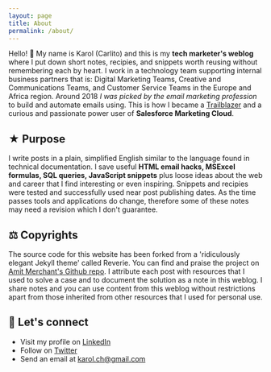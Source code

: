 ```yaml
---
layout: page
title: About
permalink: /about/
---
```


Hello! 👋 My name is Karol (Carlito) and this is my **tech marketer's weblog** where I put down short notes, recipies, and snippets worth reusing without remembering each by heart. I work in a technology team supporting internal business partners that is: Digital Marketing Teams, Creative and Communications Teams, and Customer Service Teams in the Europe and Africa region. Around 2018 *I was picked by the email marketing profession* to build and automate emails using. This is how I became a [Trailblazer](https://trailblazer.me/id/kcholewa) and a curious and passionate power user of **Salesforce Marketing Cloud**.


## ★ Purpose 

I write posts in a plain, simplified English similar to the language found in technical documentation. I save useful **HTML email hacks, MSExcel formulas, SQL queries, JavaScript snippets**  plus loose ideas about the web and career that I find interesting or even inspiring. Snippets and recipies were tested and successfully used near post publishing dates. As the time passes tools and applications do change, therefore some of these notes may need a revision which I don't guarantee.

<!--
## 🔨 Toolset

### Blog Posts

- Visual Studio Code (Markdown + Terminal)
- GitHub project/pages
- Windows OS

### Technical Marketer Work
- Windows OS
- Content Builder
- Automation Studio
- Query Studio
- Journey Builder
- Cloud Pages (for testing and running scripts)
- AMPScript


### Hobby Projects

-->

## ⚖ Copyrights 

The source code for this website has been forked from a 'ridiculously elegant Jekyll theme' called Reverie. You can find and praise the project on [Amit Merchant's Github repo](https://github.com/amitmerchant1990/reverie).
I attribute each post with resources that I used to solve a case and to document the solution as a note in this weblog.
I share notes and you can use content from this weblog without restrictions apart from those inherited from other resources that I used for personal use.

## 🔗 Let's connect 
* Visit my profile on [LinkedIn](https://www.linkedin.com/in/karolcholewa/)
* Follow on [Twitter](https://twitter.com/karolcholewa)
* Send an email at karol.ch@gmail.com